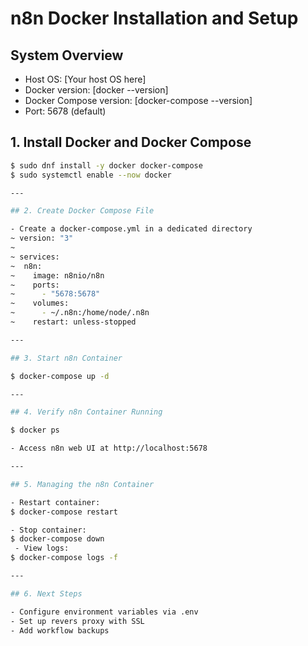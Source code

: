 # n8n Docker Installation and Setup

## System Overview

- Host OS: [Your host OS here]
- Docker version: [docker --version]
- Docker Compose version: [docker-compose --version]
- Port: 5678 (default)

## 1. Install Docker and Docker Compose

```bash
$ sudo dnf install -y docker docker-compose
$ sudo systemctl enable --now docker

---

## 2. Create Docker Compose File

- Create a docker-compose.yml in a dedicated directory
~ version: "3"
~
~ services:
~  n8n:
~    image: n8nio/n8n
~    ports:
~      - "5678:5678"
~    volumes:
~      - ~/.n8n:/home/node/.n8n
~    restart: unless-stopped

---

## 3. Start n8n Container

$ docker-compose up -d

---

## 4. Verify n8n Container Running

$ docker ps

- Access n8n web UI at http://localhost:5678

---

## 5. Managing the n8n Container

- Restart container:
$ docker-compose restart

- Stop container:
$ docker-compose down
 - View logs:
$ docker-compose logs -f

---

## 6. Next Steps

- Configure environment variables via .env
- Set up revers proxy with SSL
- Add workflow backups
